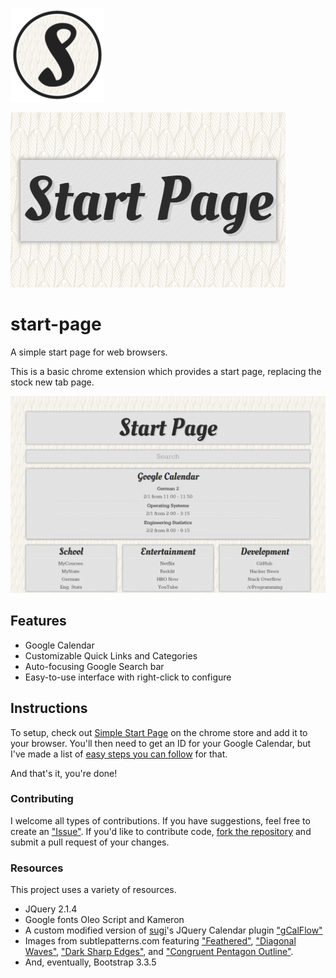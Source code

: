 ![Promo graphic](/img/fav/ms-icon-150x150.png)

![Promo graphic2](/img/promotile.png)

# start-page
A simple start page for web browsers.

This is a basic chrome extension which provides a start page, replacing the stock new tab page.

![Screenshot](/img/screenshot.PNG)

## Features
- Google Calendar
- Customizable Quick Links and Categories
- Auto-focusing Google Search bar
- Easy-to-use interface with right-click to configure

## Instructions
To setup, check out [Simple Start Page](https://chrome.google.com/webstore/detail/simple-start-page/penpdmhpelafnfaeidigoapommfeoeai) on the chrome store and add it to your browser. You'll then need to get an ID for your Google Calendar, but I've made a list of [easy steps you can follow](https://github.com/hawkins/start-page/wiki/Set-Up-Google-Calendar) for that.

And that's it, you're done!

### Contributing
I welcome all types of contributions. If you have suggestions, feel free to create an ["Issue"](https://github.com/hawkins/start-page/issues/new). If you'd like to contribute code, [fork the repository](https://github.com/hawkins/start-page#fork-destination-box) and submit a pull request of your changes.

### Resources
This project uses a variety of resources.
- JQuery 2.1.4
- Google fonts Oleo Script and Kameron
- A custom modified version of [sugi](https://github.com/sugi)'s JQuery Calendar plugin ["gCalFlow"](http://sugi.github.io/jquery-gcal-flow/)
- Images from subtlepatterns.com featuring ["Feathered"](http://subtlepatterns.com/feathered/), ["Diagonal Waves"](http://subtlepatterns.com/diagonal-waves/), ["Dark Sharp Edges"](http://subtlepatterns.com/dark-sharp-edges/), and ["Congruent Pentagon Outline"](http://subtlepatterns.com/congruent-pentagon-outline/).
- And, eventually, Bootstrap 3.3.5
